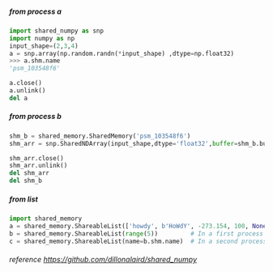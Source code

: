 
##### from  process a
```python
import shared_numpy as snp
import numpy as np
input_shape=(2,3,4)
a = snp.array(np.random.randn(*input_shape) ,dtype=np.float32)
>>> a.shm.name
'psm_103548f6'

a.close()
a.unlink()
del a
```

##### from process b
```python
shm_b = shared_memory.SharedMemory('psm_103548f6')
shm_arr = snp.SharedNDArray(input_shape,dtype='float32',buffer=shm_b.buf)

shm_arr.close()
shm_arr.unlink()
del shm_arr
del shm_b
```
##### from list
```python
import shared_memory
a = shared_memory.ShareableList(['howdy', b'HoWdY', -273.154, 100, None, True, 42])
b = shared_memory.ShareableList(range(5))         # In a first process
c = shared_memory.ShareableList(name=b.shm.name)  # In a second process
```

###### reference https://github.com/dillonalaird/shared_numpy
